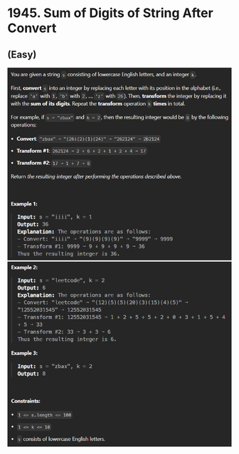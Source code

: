 # 1945. Sum of Digits of String After Convert
## (Easy)

![alt text](image.png)
![alt text](image-1.png)